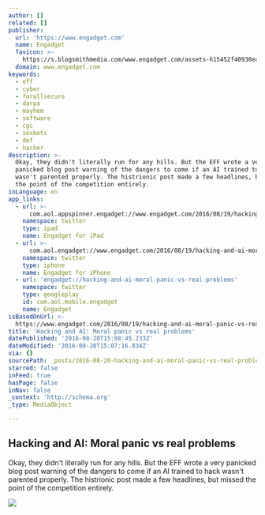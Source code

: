```yaml
---
author: []
related: []
publisher:
  url: 'https://www.engadget.com'
  name: Engadget
  favicon: >-
    https://s.blogsmithmedia.com/www.engadget.com/assets-h15452f40930ea67ac57fcc8e797be689/images/favicon-160x160.png?h=1638b0a8bbe7effa8f85c3ecabb63620
  domain: www.engadget.com
keywords:
  - eff
  - cyber
  - forallsecure
  - darpa
  - mayhem
  - software
  - cgc
  - sexbots
  - def
  - hacker
description: >-
  Okay, they didn't literally run for any hills. But the EFF wrote a very
  panicked blog post warning of the dangers to come if an AI trained to hack
  wasn't parented properly. The histrionic post made a few headlines, but missed
  the point of the competition entirely.
inLanguage: en
app_links:
  - url: >-
      com.aol.appspinner.engadget://www.engadget.com/2016/08/19/hacking-and-ai-moral-panic-vs-real-problems/
    namespace: twitter
    type: ipad
    name: Engadget for iPad
  - url: >-
      com.aol.engadget://www.engadget.com/2016/08/19/hacking-and-ai-moral-panic-vs-real-problems/
    namespace: twitter
    type: iphone
    name: Engadget for iPhone
  - url: 'engadget://hacking-and-ai-moral-panic-vs-real-problems'
    namespace: twitter
    type: googleplay
    id: com.aol.mobile.engadget
    name: Engadget
isBasedOnUrl: >-
  https://www.engadget.com/2016/08/19/hacking-and-ai-moral-panic-vs-real-problems/
title: 'Hacking and AI: Moral panic vs real problems'
datePublished: '2016-08-20T15:08:45.233Z'
dateModified: '2016-08-20T15:07:16.834Z'
via: {}
sourcePath: _posts/2016-08-20-hacking-and-ai-moral-panic-vs-real-problems.md
starred: false
inFeed: true
hasPage: false
inNav: false
_context: 'http://schema.org'
_type: MediaObject

---
```

<article style=""><h1>Hacking and AI: Moral panic vs real problems</h1><p>Okay, they didn't literally run for any hills. But the EFF wrote a very panicked blog post warning of the dangers to come if an AI trained to hack wasn't parented properly. The histrionic post made a few headlines, but missed the point of the competition entirely.</p><img src="https://s.aolcdn.com/hss/storage/midas/7887d389ee77c7027700e4a72a473bef/204225065/586407170-ed.jpg" /></article>